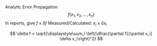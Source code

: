 Analytic Error Propagation
$$ f(x_1, x_2,..., x_n) $$
In reports, give $f \pm \delta f$
Measured/Calculated: $x_i \pm \delta x_i$

$$ \delta f = \sqrt{\displaystyle\sum_i \left(\dfrac{\partial f}{\partial x_i} \delta x_i\right)^2} $$
